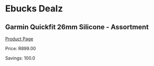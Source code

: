 
# Ebucks Dealz
## Garmin Quickfit 26mm Silicone - Assortment
[Product Page](https://www.ebucks.com/web/shop/productSelected.do?prodId=1170880812&catId=1170874557)

Price: R899.00

Savings: 100.0


	